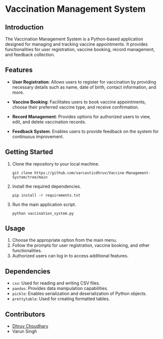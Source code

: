 # Vaccination Management System

## Introduction

The Vaccination Management System is a Python-based application designed for managing and tracking vaccine appointments. It provides functionalities for user registration, vaccine booking, record management, and feedback collection.

## Features

- **User Registration**: Allows users to register for vaccination by providing necessary details such as name, date of birth, contact information, and more.

- **Vaccine Booking**: Facilitates users to book vaccine appointments, choose their preferred vaccine type, and receive confirmation.

- **Record Management**: Provides options for authorized users to view, edit, and delete vaccination records.

- **Feedback System**: Enables users to provide feedback on the system for continuous improvement.

## Getting Started

1. Clone the repository to your local machine.
   ```
   git clone https://github.com/sarcasticdhruv/Vaccine-Management-System/tree/main
   ```

2. Install the required dependencies.
   ```
   pip install -r requirements.txt
   ```

3. Run the main application script.
   ```
   python vaccination_system.py
   ```

## Usage

1. Choose the appropriate option from the main menu.
2. Follow the prompts for user registration, vaccine booking, and other functionalities.
3. Authorized users can log in to access additional features.

## Dependencies

- `csv`: Used for reading and writing CSV files.
- `pandas`: Provides data manipulation capabilities.
- `pickle`: Enables serialization and deserialization of Python objects.
- `prettytable`: Used for creating formatted tables.

## Contributors

- [Dhruv Choudhary](https://github.com/your-username)
- Varun Singh
